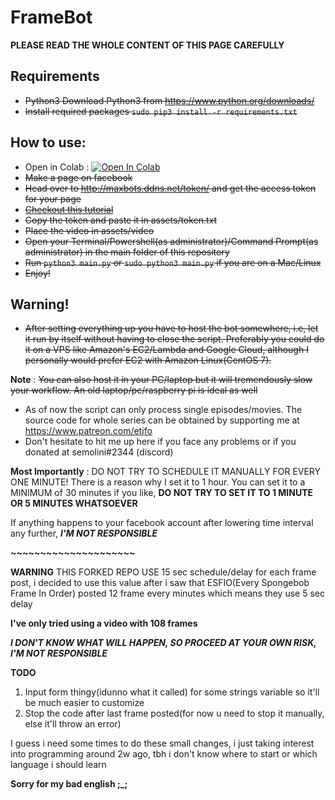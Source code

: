 # FrameBot

**PLEASE READ THE WHOLE CONTENT OF THIS PAGE CAREFULLY**

## Requirements
* ~~Python3 Download Python3 from https://www.python.org/downloads/~~
* ~~Install required packages `sudo pip3 install -r requirements.txt`~~

## How to use:
* Open in Colab : <a href="https://colab.research.google.com/github/izu14/FrameBot/blob/master/FrameBot_Colab.ipynb" target="_parent\"><img src="https://colab.research.google.com/assets/colab-badge.svg" alt="Open In Colab"/></a>
* ~~Make a page on facebook~~
* ~~Head over to http://maxbots.ddns.net/token/ and get the access token for your page~~
* ~~[Checkout this tutorial](generateToken.md)~~
* ~~Copy the token and paste it in assets/token.txt~~
* ~~Place the video in assets/video~~
* ~~Open your Terminal/Powershell(as administrator)/Command Prompt(as administrator) in the main folder of this repository~~
* ~~Run `python3 main.py` or `sudo python3 main.py` if you are on a Mac/Linux~~
* ~~Enjoy!~~

## Warning!
* ~~After setting everything up you have to host the bot somewhere, i.e, let it run by itself without having to close the script. Preferably you could do it on a VPS like Amazon's EC2/Lambda and Google Cloud, although I personally would prefer EC2 with Amazon Linux(CentOS 7).~~

**Note** : ~~You can also host it in your PC/laptop but it will tremendously slow your workflow. An old laptop/pc/raspberry pi is ideal as well~~
* As of now the script can only process single episodes/movies. The source code for whole series can be obtained by supporting me at https://www.patreon.com/etjfo
* Don't hesitate to hit me up here if you face any problems or if you donated at semolini#2344 (discord)

**Most Importantly** : DO NOT TRY TO SCHEDULE IT MANUALLY FOR EVERY ONE MINUTE! There is a reason why I set it to 1 hour.
You can set it to a MINIMUM of 30 minutes if you like, **DO NOT TRY TO SET IT TO 1 MINUTE OR 5 MINUTES WHATSOEVER**

If anything happens to your facebook account after lowering time interval any further, ***I'M NOT RESPONSIBLE***

**~~~~~~~~~~~~~~~~~~~~~**

**WARNING** THIS FORKED REPO USE 15 sec schedule/delay for each frame post, i decided to use this value after i saw that ESFIO(Every Spongebob Frame In Order) posted 12 frame every minutes which means they use 5 sec delay

**I've only tried using a video with 108 frames**

***I DON'T KNOW WHAT WILL HAPPEN, SO PROCEED AT YOUR OWN RISK, I'M NOT RESPONSIBLE***

**TODO**
1. Input form thingy(idunno what it called) for some strings variable so it'll be much easier to customize
2. Stop the code after last frame posted(for now u need to stop it manually, else it'll throw an error)

I guess i need some times to do these small changes, i just taking interest into programming around 2w ago, tbh i don't know where to start or which language i should learn

**Sorry for my bad english ;_;**
